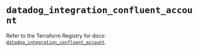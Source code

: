 # `datadog_integration_confluent_account`

Refer to the Terraform Registry for docs: [`datadog_integration_confluent_account`](https://registry.terraform.io/providers/datadog/datadog/3.71.0/docs/resources/integration_confluent_account).
